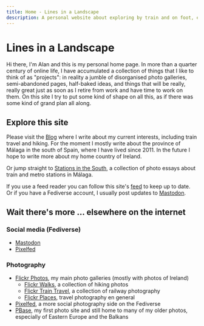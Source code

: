 ```yaml
---
title: Home - Lines in a Landscape
description: A personal website about exploring by train and on foot, especially in Málaga province
---
```


# Lines in a Landscape

Hi there, I'm Alan and this is my personal home page. In more than a quarter century of online life, I have accumulated a collection of things that I like to think of as "projects": in reality a jumble of disorganised photo galleries, semi-abandoned pages, half-baked ideas, and things that will be really, really great just as soon as I retire from work and have time to work on them. On this site I try to put some kind of shape on all this, as if there was some kind of grand plan all along.

## Explore this site

Please visit the [Blog](blog.md) where I write about my current interests, including train travel and hiking. For the moment I mostly write about the province of Málaga in the south of Spain, where I have lived since 2011. In the future I hope to write more about my home country of Ireland.

Or jump straight to [Stations in the South](stations-in-the-south.md), a collection of photo essays about train and metro stations in Málaga. 

If you use a feed reader you can follow this site's [feed](feed.xml) to keep up to date. Or if you have a Fediverse account, I usually post updates to <a rel="me" href="https://en.osm.town/@alan">Mastodon</a>.

## Wait there's more ... elsewhere on the internet

### Social media (Fediverse)

- <a rel="me" href="https://en.osm.town/@alan">Mastodon</a>
- [Pixelfed](https://pixelfed.social/alan.grant "My Pixelfed photos")

### Photography

- [Flickr Photos](https://www.alangrantphoto.com/ "My Flickr Galleries"), my main photo galleries (mostly with photos of Ireland)
    - [Flickr Walks](https://www.flickr.com/photos/alangrantphoto/collections/72157721520041495/ "Collection of hiking photos"), a collection of hiking photos
    - [Flickr Train Travel](https://www.flickr.com/photos/alangrantphoto/collections/72157721491275251/ "Collection of railway photos"), a collection of railway photography  
    - [Flickr Places](https://www.flickr.com/photos/alangrantphoto/collections/72157721518635925/ "Collection of travel photos"), travel photography en general 
- [Pixelfed](https://pixelfed.social/alan.grant "My Pixelfed photos"), a more social photography side on the Fediverse
- [PBase](https://pbase.com/alangrant "My PBase galleries"), my first photo site and still home to many of my older photos, especially of Eastern Europe and the Balkans

